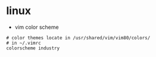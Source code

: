 # linux

* vim color scheme
```
# color themes locate in /usr/shared/vim/vim80/colors/
# in ~/.vimrc
colorscheme industry
```
